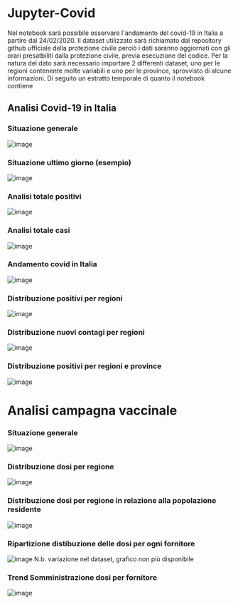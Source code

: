 # Jupyter-Covid

Nel notebook sarà possibile osservare l'andamento del covid-19 in Italia a partire dal 24/02/2020.
Il dataset utilizzato sarà richiamato dal repository github ufficiale della protezione civile perciò i dati saranno aggiornati con gli orari presatbiliti dalla protezione civile, previa esecuzione del codice. Per la natura del dato sarà necessario importare 2 differenti dataset, uno per le regioni contenente molte variabili e uno per le province, sprovvisto di alcune informazioni.
Di seguito un estratto temporale di quanto il notebook contiene

## Analisi Covid-19 in Italia

### Situazione generale
![image](https://user-images.githubusercontent.com/41300767/118692672-968def00-b80a-11eb-8c6a-099ba08017e7.png)

### Situazione ultimo giorno (esempio)
![image](https://user-images.githubusercontent.com/41300767/118692704-9ee62a00-b80a-11eb-8fbc-e72bfa61a5c0.png)

### Analisi totale positivi 
![image](https://user-images.githubusercontent.com/41300767/118692787-b32a2700-b80a-11eb-88bc-0e275a76c87e.png)

### Analisi totale casi
![image](https://user-images.githubusercontent.com/41300767/118692878-cdfc9b80-b80a-11eb-889e-7fa46ff48a7f.png)

### Andamento covid in Italia
![image](https://user-images.githubusercontent.com/41300767/118692961-e4a2f280-b80a-11eb-8f30-bd8fb8b0a3ab.png)

### Distribuzione positivi per regioni
![image](https://user-images.githubusercontent.com/41300767/118693084-07350b80-b80b-11eb-9271-9cc8e6fb1ac0.png)

### Distribuzione nuovi contagi per regioni
![image](https://user-images.githubusercontent.com/41300767/118693129-0f8d4680-b80b-11eb-8382-1715614a7e4e.png)

### Distribuzione positivi per regioni e province
![image](https://user-images.githubusercontent.com/41300767/118693323-3fd4e500-b80b-11eb-9c66-fd12adb11e55.png)

# Analisi campagna vaccinale

### Situazione generale
![image](https://user-images.githubusercontent.com/41300767/118693441-53804b80-b80b-11eb-9fe8-e20eb4ec3b79.png)

### Distribuzione dosi per regione
![image](https://user-images.githubusercontent.com/41300767/118693556-714db080-b80b-11eb-84b1-7f6b67cee3fb.png)

### Distribuzione dosi per regione in relazione alla popolazione residente
![image](https://user-images.githubusercontent.com/41300767/118693641-89253480-b80b-11eb-9253-0bc55cb53898.png)

### Ripartizione distibuzione delle dosi per ogni fornitore
![image](https://user-images.githubusercontent.com/41300767/118693719-a0fcb880-b80b-11eb-9b7a-9c5f8cf35b2c.png)
N.b. variazione nel dataset, grafico non più disponibile

### Trend Somministrazione dosi per fornitore
![image](https://user-images.githubusercontent.com/41300767/118693867-c1c50e00-b80b-11eb-904f-40debf338aa1.png)



